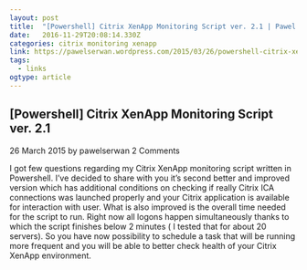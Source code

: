 ```yaml
---
layout: post
title:  "[Powershell] Citrix XenApp Monitoring Script ver. 2.1 | Pawel Serwan Blog"
date:   2016-11-29T20:08:14.330Z
categories: citrix monitoring xenapp
link: https://pawelserwan.wordpress.com/2015/03/26/powershell-citrix-xenapp-monitoring-script-ver-2-1/
tags:
  - links
ogtype: article
---
```


## [Powershell] Citrix XenApp Monitoring Script ver. 2.1
26 March 2015 by pawelserwan	2 Comments

I got few questions regarding my Citrix XenApp monitoring script written in Powershell. I’ve decided to share with you it’s second better and improved version which has additional conditions on checking if really Citrix ICA connections was launched properly and your Citrix application is available for interaction with user. What is also improved is the overall time needed for the script to run. Right now all logons happen simultaneously thanks to which the script finishes below 2 minutes ( I tested that for about 20 servers). So you have now possibility to schedule a task that will be running more frequent and you will be able to better check health of your Citrix XenApp environment.

